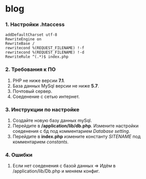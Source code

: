 # blog

### 1. Настройки .htaccess 
```
addDefaultCharset utf-8
RewriteEngine on
RewriteBase /
rewritecond %(REQUEST_FILENAME) !-f
rewritecond %(REQUEST_FILENAME) !-d
RewriteRule ^(.*)$ index.php
```
### 2. Требования к ПО
  1. PHP не ниже версии **7.1**.
  1. База данных MySql версии не ниже **5.7**.
  1. Почтовый сервер.
  1. Соеденение с сетью интернет.
  
### 3. Инструкции по настройке
  1. Создайте новую базу данных mySql.
  1. Перейдите в **/application/lib/db.php**. Измените настройки соеденения с бд под комментарием *Database setting*.
  1. Перейдите в **index.php** измените константу *SITENAME* под комментарием *constants*.

### 4. Ошибки
  1. Если нет соеденения с базой данных => Идём в /application/lib/Db.php и меняем конфиг.

